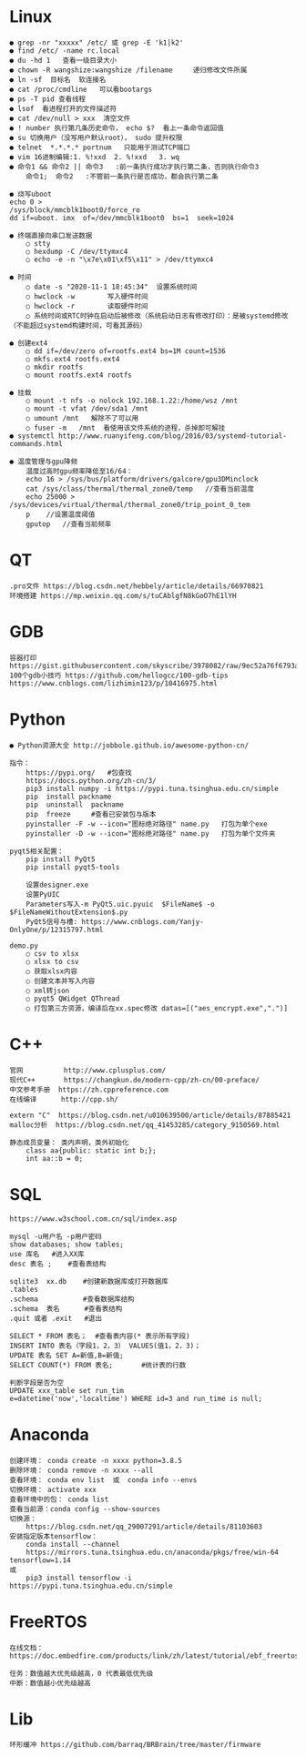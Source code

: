 # Linux
    ● grep -nr "xxxxx" /etc/ 或 grep -E 'k1|k2'
    ● find /etc/ -name rc.local
    ● du -hd 1   查看一级目录大小
    ● chown -R wangshize:wangshize /filename     递归修改文件所属
    ● ln -sf  目标名  软连接名
    ● cat /proc/cmdline   可以看bootargs
    ● ps -T pid 查看线程
    ● lsof  看进程打开的文件描述符
    ● cat /dev/null > xxx  清空文件
    ● ! number 执行第几条历史命令， echo $?  看上一条命令返回值
    ● su 切换用户（没写用户默认root）， sudo 提升权限
    ● telnet  *.*.*.* portnum   只能用于测试TCP端口
	● vim 16进制编辑:1. %!xxd  2. %!xxd   3. wq
    ● 命令1 && 命令2 || 命令3   :前一条执行成功才执行第二条，否则执行命令3
        命令1;  命令2   :不管前一条执行是否成功，都会执行第二条

    ● 烧写uboot
    echo 0 > 
    /sys/block/mmcblk1boot0/force_ro
    dd if=uboot. imx  of=/dev/mmcblk1boot0  bs=1  seek=1024

    ● 终端直接向串口发送数据
        ○ stty
        ○ hexdump -C /dev/ttymxc4
        ○ echo -e -n "\x7e\x01\xf5\x11" > /dev/ttymxc4

    ● 时间
        ○ date -s "2020-11-1 18:45:34"	设置系统时间
        ○ hwclock -w		写入硬件时间
        ○ hwclock -r  		读取硬件时间
        ○ 系统时间或RTC时钟在启动后被修改（系统启动日志有修改打印）：是被systemd修改（不能超过systemd构建时间，可看其源码）

    ● 创建ext4
        ○ dd if=/dev/zero of=rootfs.ext4 bs=1M count=1536
        ○ mkfs.ext4 rootfs.ext4
        ○ mkdir rootfs
        ○ mount rootfs.ext4 rootfs

    ● 挂载
        ○ mount -t nfs -o nolock 192.168.1.22:/home/wsz /mnt
        ○ mount -t vfat /dev/sda1 /mnt
        ○ umount /mnt   解除不了可以用 
        ○ fuser -m   /mnt  看使用该文件系统的进程，杀掉即可解挂
    ● systemctl	http://www.ruanyifeng.com/blog/2016/03/systemd-tutorial-commands.html

    ● 温度管理与gpu降频
        温度过高时gpu频率降低至16/64：
        echo 16 > /sys/bus/platform/drivers/galcore/gpu3DMinclock
        cat /sys/class/thermal/thermal_zone0/temp   //查看当前温度
        echo 25000 > /sys/devices/virtual/thermal/thermal_zone0/trip_point_0_tem
        p    //设置温度阈值
        gputop   //查看当前频率

# QT
	.pro文件 https://blog.csdn.net/hebbely/article/details/66970821
	环境搭建 https://mp.weixin.qq.com/s/tuCAblgfN8kGoO7hE1lYH

# GDB
	容器打印 https://gist.githubusercontent.com/skyscribe/3978082/raw/9ec52a76f6793ac9ad12fae11c10db458b64e79b/.gdbinit
	100个gdb小技巧 https://github.com/hellogcc/100-gdb-tips
	https://www.cnblogs.com/lizhimin123/p/10416975.html

# Python

	● Python资源大全 http://jobbole.github.io/awesome-python-cn/

	指令：
		https://pypi.org/ 	#包查找
		https://docs.python.org/zh-cn/3/ 
		pip3 install numpy -i https://pypi.tuna.tsinghua.edu.cn/simple 
		pip  install packname 
		pip  uninstall  packname 
		pip  freeze  	#查看已安装包与版本
		pyinstaller -F -w --icon="图标绝对路径" name.py   打包为单个exe
		pyinstaller -D -w --icon="图标绝对路径" name.py   打包为单个文件夹
		
	pyqt5相关配置：
		pip install PyQt5  
		pip install pyqt5-tools
		
		设置designer.exe
		设置PyUIC
		Parameters写入-m PyQt5.uic.pyuic  $FileName$ -o $FileNameWithoutExtension$.py
		PyQt5信号与槽: https://www.cnblogs.com/Yanjy-OnlyOne/p/12315797.html

	demo.py
		○ csv to xlsx
		○ xlsx to csv
		○ 获取xlsx内容
		○ 创建文本并写入内容
		○ xml转json
		○ pyqt5 QWidget QThread
		○ 打包第三方资源，编译后在xx.spec修改 datas=[("aes_encrypt.exe",".")]


# C++ 
    官网       	http://www.cplusplus.com/ 
    现代C++     	https://changkun.de/modern-cpp/zh-cn/00-preface/ 
    中文参考手册	https://zh.cppreference.com
    在线编译      http://cpp.sh/

    extern "C"  https://blog.csdn.net/u010639500/article/details/87885421
    malloc分析  https://blog.csdn.net/qq_41453285/category_9150569.html
	
	静态成员变量： 类内声明，类外初始化
		class aa{public: static int b;};
		int aa::b = 0;

# SQL
    https://www.w3school.com.cn/sql/index.asp

    mysql -u用户名 -p用户密码
    show databases;	show tables;
    use 库名	 #进入XX库
    desc 表名 ; 	 #查看表结构

    sqlite3  xx.db    #创建新数据库或打开数据库
    .tables    
    .schema    	      #查看数据库结构
    .schema  表名      #查看表结构
    .quit 或者 .exit   #退出

    SELECT * FROM 表名；  #查看表内容(* 表示所有字段)
    INSERT INTO 表名（字段1，2，3） VALUES(值1，2，3)；
    UPDATE 表名 SET A=新值,B=新值;
    SELECT COUNT(*) FROM 表名;	   #统计表的行数
	
    判断字段是否为空
    UPDATE xxx_table set run_tim
    e=datetime('now','localtime') WHERE id=3 and run_time is null;

# Anaconda

	创建环境： conda create -n xxxx python=3.8.5
	删除环境： conda remove -n xxxx --all
	查看环境： conda env list  或  conda info --envs
	切换环境： activate xxx
	查看环境中的包： conda list
	查看当前源：conda config --show-sources
	切换源：
		https://blog.csdn.net/qq_29007291/article/details/81103603
	安装指定版本tensorflow：
		conda install --channel 
		https://mirrors.tuna.tsinghua.edu.cn/anaconda/pkgs/free/win-64  tensorflow=1.14
	或 
		pip3 install tensorflow -i https://pypi.tuna.tsinghua.edu.cn/simple


# FreeRTOS

    在线文档：https://doc.embedfire.com/products/link/zh/latest/tutorial/ebf_freertos_tutorial.html

    任务：数值越大优先级越高，0 代表最低优先级  
    中断：数值越小优先级越高

# Lib
    环形缓冲 https://github.com/barraq/BRBrain/tree/master/firmware
	
	
	
	
	

